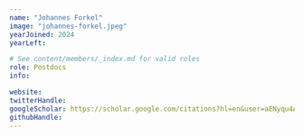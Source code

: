 ```yaml
---
name: "Johannes Forkel"
image: "johannes-forkel.jpeg"
yearJoined: 2024
yearLeft:

# See content/members/_index.md for valid roles
role: Postdocs
info:

website:
twitterHandle:
googleScholar: https://scholar.google.com/citations?hl=en&user=aENyqu4AAAAJ
githubHandle:
---
```

